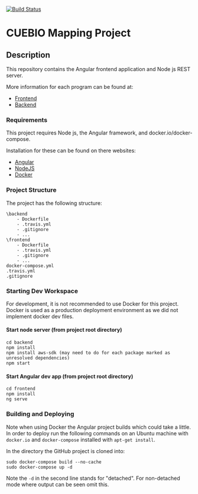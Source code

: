 [![Build Status](https://travis-ci.com/Alder9/CUEBIO-Frontend.svg?branch=master)](https://travis-ci.com/Alder9/CUEBIO-Frontend)

# CUEBIO Mapping Project

## Description

This repository contains the Angular frontend application and Node js REST server.

More information for each program can be found at:

* [Frontend](https://github.com/Alder9/CUEBIO-Frontend/tree/master/frontend)
* [Backend](https://github.com/Alder9/CUEBIO-Frontend/tree/master/backend)

### Requirements

This project requires Node js, the Angular framework, and docker.io/docker-compose. 

Installation for these can be found on there websites:

* [Angular](https://angular.io/)
* [NodeJS](https://nodejs.org/en/)
* [Docker](https://www.docker.com/)

### Project Structure

The project has the following structure:
```
\backend 
    - Dockerfile
    - .travis.yml
    - .gitignore
    - ...
\frontend
    - Dockerfile
    - .travis.yml
    - .gitignore
    - ...
docker-compose.yml
.travis.yml
.gitignore
```

### Starting Dev Workspace

For development, it is not recommended to use Docker for this project. Docker is used as a production deployment environment as we did not implement docker dev files.

#### Start node server (from project root directory)
```
cd backend
npm install
npm install aws-sdk (may need to do for each package marked as unresolved dependencies)
npm start
```

#### Start Angular dev app (from project root directory)
```
cd frontend
npm install
ng serve
```

### Building and Deploying

Note when using Docker the Angular project builds which could take a little.
In order to deploy run the following commands on an Ubuntu machine with `docker.io` and `docker-compose` installed with `apt-get install`.

In the directory the GitHub project is cloned into:
```
sudo docker-compose build --no-cache
sudo docker-compose up -d 
```

Note the `-d` in the second line stands for "detached". For non-detached mode where output can be seen omit this.